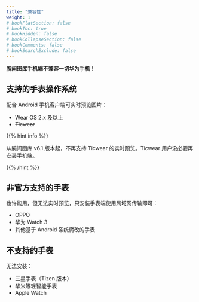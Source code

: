 ```yaml
---
title: "兼容性"
weight: 1
# bookFlatSection: false
# bookToc: true
# bookHidden: false
# bookCollapseSection: false
# bookComments: false
# bookSearchExclude: false
---
```


**腕间图库手机端不兼容一切华为手机！**

## 支持的手表操作系统

配合 Android 手机客户端可实时预览图片：

- Wear OS 2.x 及以上
- ~~Ticwear~~

{{% hint info %}}

从腕间图库 v6.1 版本起，不再支持 Ticwear 的实时预览。Ticwear 用户没必要再安装手机端。

{{% /hint %}}

## 非官方支持的手表

也许能用，但无法实时预览，只安装手表端使用局域网传输即可：

- OPPO
- 华为 Watch 3
- 其他基于 Android 系统魔改的手表

## 不支持的手表

无法安装：

- 三星手表（Tizen 版本）
- 华米等轻智能手表
- Apple Watch
